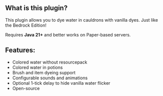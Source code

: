 ## What is this plugin?
This plugin allows you to dye water in cauldrons with vanilla dyes. Just like the Bedrock Edition!

Requires **Java 21+** and better works on Paper-based servers.

## Features:
- Colored water without resourcepack
- Colored water in potions
- Brush and item dyeing support
- Configurable sounds and animations
- Optional 1-tick delay to hide vanilla water flicker
- Open-source